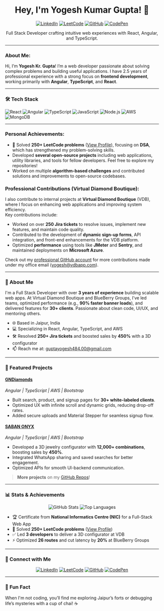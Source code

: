 <div align="center">
  <h1>Hey, I'm Yogesh Kumar Gupta! 👋</h1>
  <div align="center">
    <a href="https://www.linkedin.com/in/gyogesh484/"><img src="https://img.shields.io/badge/-LinkedIn-0A66C2?logo=linkedin&logoColor=white" alt="LinkedIn"/></a>
    <a href="https://leetcode.com/your-profile/"><img src="https://img.shields.io/badge/-LeetCode-FFA116?logo=leetcode&logoColor=black" alt="LeetCode"/></a>
    <a href="https://github.com/YogeshYKG"><img src="https://img.shields.io/badge/-GitHub-181717?logo=github&logoColor=white" alt="GitHub"/></a>
    <a href="https://codepen.io/your-profile"><img src="https://img.shields.io/badge/-CodePen-000000?logo=codepen&logoColor=white" alt="CodePen"/></a>
  </div>
  <p>Full Stack Developer crafting intuitive web experiences with React, Angular, and TypeScript.</p>
</div>


---


### About Me:
Hi, I’m **Yogesh Kr. Gupta**! I’m a web developer passionate about solving complex problems and building useful applications. I have 2.5 years of professional experience with a strong focus on **frontend development**, working primarily with **Angular**, **TypeScript**, and **React**.

---
### 🛠️ Tech Stack
![React](https://img.shields.io/badge/-React-61DAFB?logo=react&logoColor=black)
![Angular](https://img.shields.io/badge/-Angular-DD0031?logo=angular&logoColor=white)
![TypeScript](https://img.shields.io/badge/-TypeScript-3178C6?logo=typescript&logoColor=white)
![JavaScript](https://img.shields.io/badge/-JavaScript-3178C6?logo=javascript&logoColor=white)
![Node.js](https://img.shields.io/badge/-Node.js-339933?logo=node.js&logoColor=white)
![AWS](https://img.shields.io/badge/-AWS-232F3E?logo=amazon-aws&logoColor=white)
![MongoDB](https://img.shields.io/badge/-MongoDB-47A248?logo=mongodb&logoColor=white)

---
### Personal Achievements:
- 🧩 Solved **250+ LeetCode problems** ([View Profile](https://leetcode.com/your-profile)), focusing on **DSA**, which has strengthened my problem-solving skills.
- Developed **several open-source projects** including web applications, utility libraries, and tools for fellow developers. Feel free to explore my repositories!
- Worked on multiple **algorithm-based challenges** and contributed solutions and improvements to open-source codebases.

### Professional Contributions (Virtual Diamond Boutique):
I also contribute to internal projects at **Virtual Diamond Boutique** (VDB), where I focus on enhancing web applications and improving system efficiency.  
Key contributions include:
- Worked on over **250 Jira tickets** to resolve issues, implement new features, and maintain code quality.
- Contributed to the development of **dynamic sign-up forms**, API integration, and front-end enhancements for the VDB platform.
- Optimized **performance** using tools like **JMeter** and **Sentry**, and maintained deployments on **Microsoft Azure**.

Check out my [professional GitHub account](https://github.com/GYogesh1234) for more contributions made under my office email (yogesh@vdbapp.com).




---

### 🚀 About Me
I'm a Full Stack Developer with over **3 years of experience** building scalable web apps. At Virtual Diamond Boutique and BlueBerry Groups, I’ve led teams, optimized performance (e.g., **90% faster banner loads**), and delivered features for **30+ clients**. Passionate about clean code, UI/UX, and mentoring others.

- 🌐 Based in Jaipur, India
- 💻 Specializing in React, Angular, TypeScript, and AWS
- 🛠️ Resolved **250+ Jira tickets** and boosted sales by **450%** with a 3D configurator
- 📫 Reach me at: guptayogesh484.00@gmail.com


---

### 🌟 Featured Projects

#### [GNDiamonds](https://your-gndiamonds-link.com)
*Angular | TypeScript | AWS | Bootstrap*  
- Built search, product, and signup pages for **30+ white-labeled clients**.  
- Optimized UX with infinite scroll and dynamic grids, reducing drop-off rates.  
- Added secure uploads and Material Stepper for seamless signup flow.

#### [SABAN ONYX](https://your-saban-onyx-link.com)
*Angular | TypeScript | AWS | Bootstrap*  
- Developed a 3D jewelry configurator with **12,000+ combinations**, boosting sales by **450%**.  
- Integrated WhatsApp sharing and saved searches for better engagement.  
- Optimized APIs for smooth UI-backend communication.

> **More projects** on my [GitHub Repos](https://github.com/YogeshYKG?tab=repositories)!

---

### 📊 Stats & Achievements
<div align="center">
  <img src="https://github-readme-stats.vercel.app/api?username=YogeshYKG&show_icons=true&theme=radical" alt="GitHub Stats" />
  <img src="https://github-readme-stats.vercel.app/api/top-langs/?username=YogeshYKG&layout=compact&theme=radical" alt="Top Languages" />
</div>

- 🏆 Certificate from **National Informatics Centre (NIC)** for a Full-Stack Web App
- 🧩 Solved **250+ LeetCode problems** ([View Profile](https://leetcode.com/your-profile))
- ✅ Led **3 developers** to deliver a 3D configurator at VDB
- ⚡ Optimized **26 routes** and cut latency by **20%** at BlueBerry Groups

---

### 🤝 Connect with Me
<div align="center">
  <a href="https://www.linkedin.com/in/gyogesh484/"><img src="https://img.shields.io/badge/-LinkedIn-0A66C2?logo=linkedin&logoColor=white" alt="LinkedIn"/></a>
  <a href="https://leetcode.com/your-profile/"><img src="https://img.shields.io/badge/-LeetCode-FFA116?logo=leetcode&logoColor=black" alt="LeetCode"/></a>
  <a href="https://github.com/YogeshYKG"><img src="https://img.shields.io/badge/-GitHub-181717?logo=github&logoColor=white" alt="GitHub"/></a>
  <a href="https://codepen.io/your-profile"><img src="https://img.shields.io/badge/-CodePen-000000?logo=codepen&logoColor=white" alt="CodePen"/></a>
</div>

---

### 🎉 Fun Fact
When I'm not coding, you’ll find me exploring Jaipur’s forts or debugging life’s mysteries with a cup of chai! ☕
